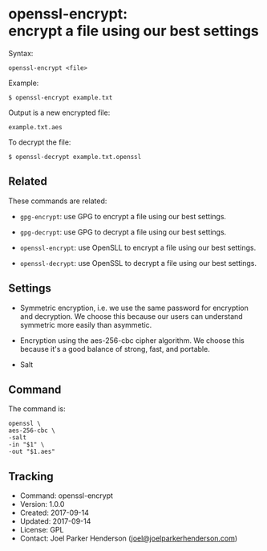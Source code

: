# openssl-encrypt:<br>encrypt a file using our best settings

Syntax:

    openssl-encrypt <file>

Example:

    $ openssl-encrypt example.txt

Output is a new encrypted file:

    example.txt.aes

To decrypt the file:

    $ openssl-decrypt example.txt.openssl


## Related

These commands are related:

  * `gpg-encrypt`: use GPG to encrypt a file using our best settings.
  
  * `gpg-decrypt`: use GPG to decrypt a file using our best settings.

  * `openssl-encrypt`: use OpenSLL to encrypt a file using our best settings.
  
  * `openssl-decrypt`: use OpenSSL to decrypt a file using our best settings.


## Settings

  * Symmetric encryption, i.e. we use the same password for encryption and decryption.
    We choose this because our users can understand symmetric more easily than asymmetic.

  * Encryption using the aes-256-cbc cipher algorithm.
    We choose this because it's a good balance of strong, fast, and portable.

  * Salt


## Command

The command is:

    openssl \
    aes-256-cbc \
    -salt 
    -in "$1" \
    -out "$1.aes"


## Tracking

  * Command: openssl-encrypt
  * Version: 1.0.0
  * Created: 2017-09-14
  * Updated: 2017-09-14
  * License: GPL
  * Contact: Joel Parker Henderson (joel@joelparkerhenderson.com)
